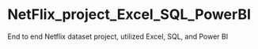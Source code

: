 # NetFlix_project_Excel_SQL_PowerBI
End to end Netflix dataset project, utilized Excel, SQL, and Power BI
